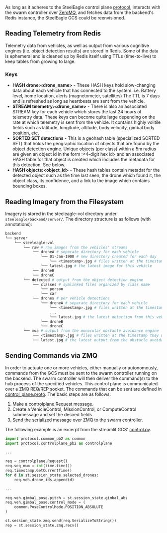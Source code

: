 As long as it adheres to the SteelEagle control plane [protocol](https://github.com/cmusatyalab/steeleagle/blob/main/protocol/controlplane.proto), interacts with the swarm controller over [ZeroMQ](https://zeromq.org/), and fetches data from the backend's Redis instance, the SteelEagle GCS could be reenvisioned.

## Reading Telemetry from Redis

Telemetry data from vehicles, as well as output from various cognitive engines (i.e. object detection results) are stored in Redis. Some of the data is ephemeral and is cleaned up by Redis itself using TTLs (time-to-live) to keep tables from growing to large.

### Keys

* __HASH drone:<drone_name>__ - These HASH keys hold slow-changing data about each vehicle that has connected to the system. i.e. Battery level, home location, alerts (magnetometer, satellites) The TTL is 7 days and is refreshed as long as heartbeats are sent from the vehicle.
* __STREAM telemetry:<drone_name>__ - There is also an associated STREAM key for each vehicle which stores the last 24 hours of telemetry data. These keys can become quite large depending on the rate at which telemetry is sent from the vehicle.  It contains highly volitile fields such as latitude, longitude, altitude, body velocity, gimbal body position, etc.
* __SORTED SET detections__ - This is a geohash table (specialized SORTED SET) that holds the geographic location of objects that are found by the object detection engine. Unique objects (per class) within a 5m radius are given an object id in the form <class>:<4-digit hex id> and an associated HASH table for that object is created which includes the metadata for this detection. See below.
* __HASH objects:<object_id>__ - These hash tables contain metadat for the detected object such as the time last seen, the drone which found it, the object class, its confidence, and a link to the image which contains bounding boxes.

## Reading Imagery from the Filesystem

Imagery is stored in the steeleagle-vol directory under `steeleagle/backend/server/`.  The directory structure is as follows (with annotations):

```bash
backend
└── server
    └── steeleagle-vol
        └── raw # raw images from the vehicles' streams
            └── droneA # separate directory for each vehicle
                └── 01-Jan-1900 # new directory created for each day
                    └── <timestamp>.jpg # files written at the timestamp they were received
                └── latest.jpg # the latest image for this vehicle
            └── droneB
            └── droneC
        └── detected # output from the object detection engine
            └── classes # symlinked files organized by class name
                └── person
                └── car
            └── drones # per vehicle detections
                └── droneA # separate directory for each vehicle
                    └── <timestamp>.jpg # files written at the timestamp they were received
                    ...
                    └── latest.jpg # the latest detection from this vehicle's stream
                └── droneB
                └── droneC
        └── moa # output from the monocular obstacle avoidance engine
            └── <timestamp>.jpg # files written at the timestamp they were received
            └── latest.jpg # the latest output from the obstacle avoidance engine

```

## Sending Commands via ZMQ

In order to actuate one or more vehicles, either manually or autonomously, commands from the GCS must be sent to the swarm controller running on the backend. The swarm controller will then deliver the command(s) to the hub process of the specified vehicles. This control plane is communicated over a ZMQ REQ/REP socket. The commands that can be sent are defined in [control_plane.proto](https://github.com/cmusatyalab/steeleagle/blob/main/protocol/controlplane.proto). The basic steps are as follows:

  1. Make a controlplane.Request message.
  2. Create a VehicleControl, MissionControl, or ComputeControl submessage and set the desired fields
  4. Send the serialized message over ZMQ to the swarm controller.


The following example is an excerpt from the streamlit GCS' [control.py](https://github.com/cmusatyalab/steeleagle/blob/main/gcs/streamlit/pages/control.py).

```python
import protocol.common_pb2 as common
import protocol.controlplane_pb2 as controlplane

...

req = controlplane.Request()
req.seq_num = int(time.time())
req.timestamp.GetCurrentTime()
for d in st.session_state.selected_drones:
    req.veh.drone_ids.append(d)

...

req.veh.gimbal_pose.pitch = st.session_state.gimbal_abs
req.veh.gimbal_pose.control_mode = (
    common.PoseControlMode.POSITION_ABSOLUTE
)

st.session_state.zmq.send(req.SerializeToString())
rep = st.session_state.zmq.recv()
```
